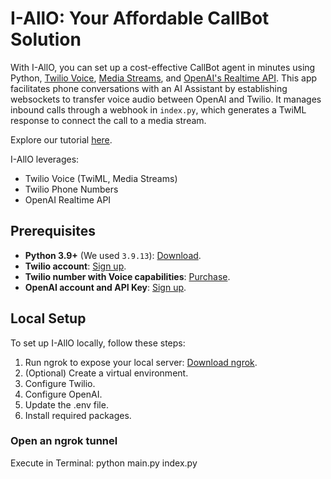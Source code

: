 # I-AllO: Your Affordable CallBot Solution

With I-AllO, you can set up a cost-effective CallBot agent in minutes using Python, [Twilio Voice](https://www.twilio.com/docs/voice), [Media Streams](https://www.twilio.com/docs/voice/media-streams), and [OpenAI's Realtime API](https://platform.openai.com/docs/). This app facilitates phone conversations with an AI Assistant by establishing websockets to transfer voice audio between OpenAI and Twilio. It manages inbound calls through a webhook in `index.py`, which generates a TwiML response to connect the call to a media stream.

Explore our tutorial [here](https://www.twilio.com/en-us/voice-ai-assistant-openai-realtime-api-python).

I-AllO leverages:
- Twilio Voice (TwiML, Media Streams)
- Twilio Phone Numbers
- OpenAI Realtime API

## Prerequisites

- **Python 3.9+** (We used `3.9.13`): [Download](https://www.python.org/downloads/).
- **Twilio account**: [Sign up](https://www.twilio.com/try-twilio).
- **Twilio number with Voice capabilities**: [Purchase](https://help.twilio.com/articles/223135247-How-to-Search-for-and-Buy-a-Twilio-Phone-Number-from-Console).
- **OpenAI account and API Key**: [Sign up](https://platform.openai.com/).

## Local Setup

To set up I-AllO locally, follow these steps:

1. Run ngrok to expose your local server: [Download ngrok](https://ngrok.com/).
2. (Optional) Create a virtual environment.
3. Configure Twilio.
4. Configure OpenAI.
5. Update the .env file.
6. Install required packages.

### Open an ngrok tunnel

Execute in Terminal:
python main.py index.py
